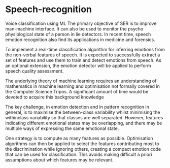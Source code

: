 # Speech-recognition
Voice classification using ML
The primary objective of SER is to improve man-machine interface. It can also be used to 
monitor the psycho physiological state of a person in lie detectors. In recent time, speech 
emotion recognition also find its applications in medicine and forensics.

To implement a real-time classification algorithm for inferring emotions from the non-verbal 
features of speech. It is expected to successfully extract a set of features and use them to train 
and detect emotions from speech. As an optional extension, the emotion detector will be applied 
to perform speech quality assessment. 

The underlying theory of machine learning requires an understanding of mathematics in 
machine learning and optimisation not formally covered in the Computer Science Tripos. A 
significant amount of time would be devoted to acquire this background knowledge

The key challenge, in emotion detection and in pattern recognition in general, is to maximise 
the between-class variability whilst minimising the withinclass variability so that classes are 
well separated. However, features indicating different emotional states may be overlapping, and 
there may be multiple ways of expressing the same emotional state. 

One strategy is to compute as many features as possible. Optimisation algorithms can then be 
applied to select the features contributing most to the discrimination while ignoring others, 
creating a compact emotion code that can be used for classification. This avoids making 
difficult a priori assumptions about which features may be relevant.

